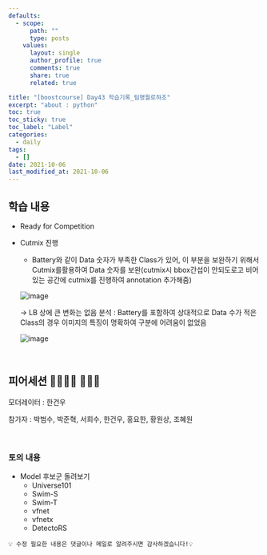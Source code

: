 ```yaml
---
defaults:
  - scope:
      path: ""
      type: posts
    values:
      layout: single
      author_profile: true
      comments: true
      share: true
      related: true

title: "[boostcourse] Day43 학습기록_팀명뭘로하조"
excerpt: "about : python"
toc: true
toc_sticky: true
toc_label: "Label"
categories:
  - daily
tags:
  - []
date: 2021-10-06
last_modified_at: 2021-10-06
---
```


## 학습 내용

- Ready for Competition
- Cutmix 진행
  - Battery와 같이 Data 숫자가 부족한 Class가 있어, 이 부분을 보완하기 위해서 Cutmix를활용하여 Data 숫자를 보완(cutmix시 bbox간섭이 안되도로고 비어있는 공간에 cutmix를 진행하여 annotation 추가해줌)

  ![image](https://user-images.githubusercontent.com/77658029/137634994-39ec2f51-3ab1-4f8e-b822-1760eb91c4e9.png)

  -> LB 상에 큰 변화는 없음
  분석 : Battery를 포함하여 상대적으로 Data 수가 적은 Class의 경우 이미지의 특징이 명확하여 구분에 어려움이 없었음

  ![image](https://user-images.githubusercontent.com/77658029/137635361-e0e3cfa1-d478-4596-a1e9-62cdf600775b.png)
 
<br>

## 피어세션 👨‍👨‍👦‍👦 👨‍👨‍👦

모더레이터 : 한건우

참가자 : 박범수, 박준혁, 서희수, 한건우, 홍요한, 황원상, 조혜원

<br>

### 토의 내용

- Model 후보군 돌려보기
  - Universe101
  - Swim-S
  - Swim-T
  - vfnet
  - vfnetx
  - DetectoRS

```
💡 수정 필요한 내용은 댓글이나 메일로 알려주시면 감사하겠습니다!💡 
```
